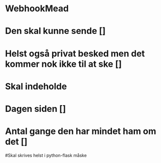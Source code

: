 # WebhookMead
# Den skal kunne sende []
# Helst også privat besked men det kommer nok ikke til at ske []
# Skal indeholde
# Dagen siden []
# Antal gange den har mindet ham om det []


#Skal skrives helst i python-flask måske
